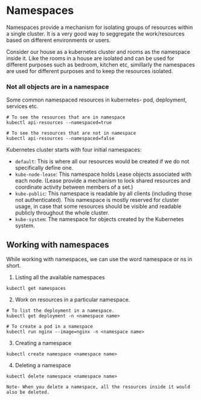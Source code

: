 # Namespaces

Namespaces provide a mechanism for isolating groups of resources within a single cluster.
It is a very good way to seggregate the work/resources based on different environments or users.  

Consider our house as a kubernetes cluster and rooms as the namespace inside it. Like the rooms in a house are isolated and can be used for different purposes such as bedroom, kitchen etc, simillarly the namespaces are used for different purposes and to keep the resources isolated.


### Not all objects are in a namespace 

Some common namespaced resources in kubernetes- pod, deployment, services etc.

```
# To see the resources that are in namespace
kubectl api-resources --namespaced=true

# To see the resources that are not in namespace
kubectl api-resources --namespaced=false

```


Kubernetes cluster starts with four initial namespaces:

- `default`: This is where all our resources would be created if we do not specifically define one.
- `kube-node-lease`: This namespace holds Lease objects associated with each node. (Lease provide a mechanism to lock shared resources and coordinate activity between members of a set.)
- `kube-public`: This namespace is readable by all clients (including those not authenticated). This namespace is mostly reserved for cluster usage, in case that some resources should be visible and readable publicly throughout the whole cluster.
- `kube-system`: The namespace for objects created by the Kubernetes system.


## Working with namespaces

While working with namespaces, we can use the word namespace or ns in short. 

1. Listing all the available namespaces

```
kubectl get namespaces 
```

2. Work on resources in a particular namespace. 

```
# To list the deployment in a namespace.  
kubectl get deployment -n <namespace name>

# To create a pod in a namespace
kubectl run nginx --image=nginx -n <namespace name>
```

3. Creating a namespace 

```
kubectl create namespace <namespace name>
```

4. Deleting a namespace

```
kubectl delete namespace <namespace name>

Note- When you delete a namespace, all the resources inside it would also be deleted.
```